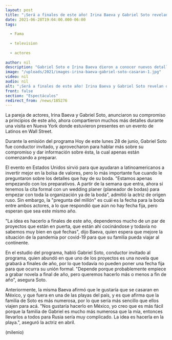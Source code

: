 ```yaml
---
layout: post
title: "¡Será a finales de este año! Irina Baeva y Gabriel Soto revelan detalles sobre su boda"
date: 2021-06-28T19:04:00.000-06:00
tags:
  
  - Fama
  
  - television
  
  - actores
  
author: nil
description: "Gabriel Soto e Irina Baeva dieron a conocer nuevos detalles sobre su boda, la cual relevaron que sería a finales de este año."
image: "/uploads/2021/images-irina-baeva-gabriel-soto-casaran-1.jpg"
video: nil
audio: nil
alt: "¡Será a finales de este año! Irina Baeva y Gabriel Soto revelan detalles sobre su boda"
front: false
section: "Espectáculos"
redirect_from: /news/185276
---
```


La pareja de actores, Irina Baeva y Gabriel Soto, anunciaron su compromiso a principios de este año, ahora compartieron muchos más detalles durante una visita en Nueva York donde estuvieron presentes en un evento de Latinos en Wall Street. 

Durante la emisión del programa Hoy de este lunes 28 de junio, Gabriel Soto fue conductor invitado, y aprovecharon para hablar más sobre su compromiso y dar información sobre ésta, la cual apenas están comenzando a preparar. 

El evento en Estados Unidos sirvió para que ayudaran a latinoamericanos a invertir mejor en la bolsa de valores, pero lo más importante fue cuando le preguntaron sobre los detalles que hay de su boda. 
"Estamos apenas empezando con los preparativos. A partir de la semana que entra, ahora sí tenemos la cita formal con un wedding planer (planeador de bodas) para empezar con toda la organización ya de la boda", admitió la actriz de origen ruso. 
Sin embargo, la "pregunta del millón" es cuál es la fecha para la boda entre ambos actores, a lo que respondió que aún no hay fecha fija, pero esperan que sea este mismo año. 

"La idea es hacerlo a finales de este año, dependemos mucho de un par de proyectos que están en puerta, que están ahí cocinándose y todavía no sabemos muy bien en qué fechas", dijo Baeva, quien espera que mejore la situación de la pandemia por covid-19 para que su familia pueda viajar al continente. 

En el estudio del programa, habló Gabriel Soto, conductor invitado al programa, quien abundó en que uno de los proyectos es una novela que grabará a finales de año, por lo que todavía no pueden poner una fecha fija para que ocurra su unión formal. "Depende porque probablemente empiece a grabar novela a final de año, pero queremos hacerlo más o menos a fin de año", asegura Soto.

Anteriormente, la misma Baeva afirmó que le gustaría que se casaran en México, y que fuera en una de las playas del país, y es que afirma que la familia de Soto es más numerosa, por lo que sería más sencillo que ellos viajen para acá. "Nos gustaría hacerlo en México, yo creo que es más fácil porque la familia de Gabriel es mucho más numerosa que la mía, entonces llevarlos a todos para Rusia sería muy complicado. La idea es hacerla en la playa.", aseguró la actriz en abril.

(milenio)
